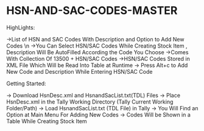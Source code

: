 # HSN-AND-SAC-CODES-MASTER

HighLights:

->List of HSN and SAC Codes With Description and Option to Add New Codes \n
->You Can Select HSN/SAC Codes While Creating Stock Item , Description Will Be AutoFilled According the Code You Choose
->Comes With Collection Of 13500 + HSN/SAC Codes
->HSN/SAC Codes Stored in XML File Which Will be Read Into Table at Runtime
-> Press Alt+c to Add New Code and Description While Entering HSN/SAC Code


Getting Started:

-> Download HsnDesc.xml and HsnandSacList.txt(TDL) Files
-> Place HsnDesc.xml in the Tally Working Directory (Tally Current Working Folder/Path)
-> Load HsnandSacList.txt (TDL File) in Tally
-> You Will Find an Option at Main Menu For Adding New Codes
-> Codes Will be Shown in a Table While Creating Stock Item



